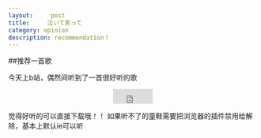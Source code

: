 ```yaml
---
layout:     post
title:     泣いて笑って
category: opinion
description: recommendation！
---
```

##推荐一首歌

今天上b站，偶然间听到了一首很好听的歌
<p style="text-align:center"><embed src="http://lx.cdn.baidupcs.com/file/fdfb3a3dfcbabc476a7bd62b3320a7c3?bkt=p2-qd-106&xcode=10748bc8dab325ba21b7f82bc92b4c7f30cf7bc9887a2e4fed03e924080ece4b&fid=3259675801-250528-163196534854119&time=1428630471&sign=FDTAXERLBH-DCb740ccc5511e5e8fedcff06b081203-fkJxLpQu9GntmYImPfrat1vUa9E%3D&to=hc&fm=Qin,B,M,nc&sta_dx=11&sta_cs=492&sta_ft=mp3&sta_ct=0&newver=1&newfm=1&flow_ver=3&sl=77135949&expires=8h&rt=sh&r=451008453&mlogid=1115190068&vuk=-&vbdid=2923854322&fin=%E4%BD%90%E8%97%A4%E5%8F%B2%E6%9E%9C%20-%20%E6%B3%A3%E3%81%84%E3%81%A6%E7%AC%91%E3%81%A3%E3%81%A6.mp3&fn=%E4%BD%90%E8%97%A4%E5%8F%B2%E6%9E%9C%20-%20%E6%B3%A3%E3%81%84%E3%81%A6%E7%AC%91%E3%81%A3%E3%81%A6.mp3" width="80" height="30" quality="high"></embed></p>
觉得好听的可以直接下载哦！！
如果听不了的童鞋需要把浏览器的插件禁用给解除，基本上默认ie可以听
